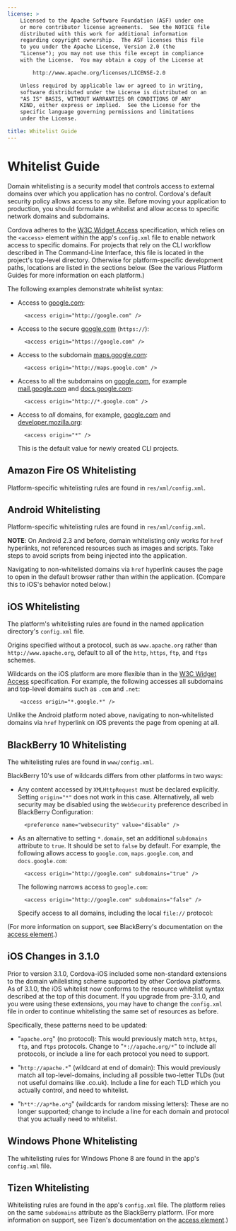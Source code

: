 ```yaml
---
license: >
    Licensed to the Apache Software Foundation (ASF) under one
    or more contributor license agreements.  See the NOTICE file
    distributed with this work for additional information
    regarding copyright ownership.  The ASF licenses this file
    to you under the Apache License, Version 2.0 (the
    "License"); you may not use this file except in compliance
    with the License.  You may obtain a copy of the License at

        http://www.apache.org/licenses/LICENSE-2.0

    Unless required by applicable law or agreed to in writing,
    software distributed under the License is distributed on an
    "AS IS" BASIS, WITHOUT WARRANTIES OR CONDITIONS OF ANY
    KIND, either express or implied.  See the License for the
    specific language governing permissions and limitations
    under the License.

title: Whitelist Guide
---
```


# Whitelist Guide

Domain whitelisting is a security model that controls access to
external domains over which you application has no control.  Cordova's
default security policy allows access to any site. Before moving your
application to production, you should formulate a whitelist and allow
access to specific network domains and subdomains.

Cordova adheres to the [W3C Widget Access][1] specification, which
relies on the `<access>` element within the app's `config.xml` file to
enable network access to specific domains. For projects that rely on
the CLI workflow described in The Command-Line Interface, this file is
located in the project's top-level directory. Otherwise for
platform-specific development paths, locations are listed in the
sections below. (See the various Platform Guides for more information
on each platform.)

The following examples demonstrate whitelist syntax:

* Access to [google.com][2]:

        <access origin="http://google.com" />

* Access to the secure [google.com][3] (`https://`):

        <access origin="https://google.com" />

* Access to the subdomain [maps.google.com][4]:

        <access origin="http://maps.google.com" />

* Access to all the subdomains on [google.com][2], for example
  [mail.google.com][5] and [docs.google.com][6]:

        <access origin="http://*.google.com" />

* Access to _all_ domains, for example, [google.com][2] and
  [developer.mozilla.org][7]:

        <access origin="*" />

  This is the default value for newly created CLI projects.

## Amazon Fire OS Whitelisting

Platform-specific whitelisting rules are found in
`res/xml/config.xml`.

## Android Whitelisting

Platform-specific whitelisting rules are found in
`res/xml/config.xml`.

__NOTE__: On Android 2.3 and before, domain whitelisting only works
for `href` hyperlinks, not referenced resources such as images and
scripts. Take steps to avoid scripts from being injected into the
application.

Navigating to non-whitelisted domains via `href` hyperlink causes the
page to open in the default browser rather than within the
application.  (Compare this to iOS's behavior noted below.)

## iOS Whitelisting

The platform's whitelisting rules are found in the named application
directory's `config.xml` file.

Origins specified without a protocol, such as `www.apache.org` rather
than `http://www.apache.org`, default to all of the `http`, `https`,
`ftp`, and `ftps` schemes.

Wildcards on the iOS platform are more flexible than in the [W3C
Widget Access][1] specification.  For example, the following accesses
all subdomains and top-level domains such as `.com` and `.net`:

        <access origin="*.google.*" />

Unlike the Android platform noted above, navigating to non-whitelisted
domains via `href` hyperlink on iOS prevents the page from opening at
all.

## BlackBerry 10 Whitelisting

The whitelisting rules are found in `www/config.xml`.

BlackBerry 10's use of wildcards differs from other platforms in two
ways:

* Any content accessed by `XMLHttpRequest` must be declared
  explicitly. Setting `origin="*"` does not work in this case.
  Alternatively, all web security may be disabled using the
  `WebSecurity` preference described in BlackBerry Configuration:
 
        <preference name="websecurity" value="disable" />

* As an alternative to setting `*.domain`, set an additional
  `subdomains` attribute to `true`. It should be set to `false` by
  default. For example, the following allows access to `google.com`,
  `maps.google.com`, and `docs.google.com`:

        <access origin="http://google.com" subdomains="true" />

  The following narrows access to `google.com`:

        <access origin="http://google.com" subdomains="false" />

  Specify access to all domains, including the local `file://`
  protocol:

    <access origin="*" subdomains="true" />

(For more information on support, see BlackBerry's documentation on the
[access element][8].)

## iOS Changes in 3.1.0

Prior to version 3.1.0, Cordova-iOS included some non-standard
extensions to the domain whilelisting scheme supported by other
Cordova platforms. As of 3.1.0, the iOS whitelist now conforms to the
resource whitelist syntax described at the top of this document. If
you upgrade from pre-3.1.0, and you were using these extensions, you
may have to change the `config.xml` file in order to continue
whitelisting the same set of resources as before.

Specifically, these patterns need to be updated:

* "`apache.org`" (no protocol): This would previously match `http`,
  `https`, `ftp`, and `ftps` protocols. Change to "`*://apache.org/*`"
  to include all protocols, or include a line for each protocol you
  need to support.

* "`http://apache.*`" (wildcard at end of domain): This would
  previously match all top-level-domains, including all possible
  two-letter TLDs (but not useful domains like .co.uk). Include a line
  for each TLD which you actually control, and need to whitelist.

* "`h*t*://ap*he.o*g`" (wildcards for random missing letters): These
  are no longer supported; change to include a line for each domain
  and protocol that you actually need to whitelist.

## Windows Phone Whitelisting

The whitelisting rules for Windows Phone 8 are found in the
app's `config.xml` file.

## Tizen Whitelisting

Whitelisting rules are found in the app's `config.xml` file. The
platform relies on the same `subdomains` attribute as the BlackBerry
platform.
(For more information on support, see Tizen's documentation on the
[access element][9].)

[1]: http://www.w3.org/TR/widgets-access/
[2]: http://google.com
[3]: https://google.com
[4]: http://maps.google.com
[5]: http://mail.google.com
[6]: http://docs.google.com
[7]: http://developer.mozilla.org
[8]: https://developer.blackberry.com/html5/documentation/ww_developing/Access_element_834677_11.html
[9]: https://developer.tizen.org/help/index.jsp?topic=%2Forg.tizen.web.appprogramming%2Fhtml%2Fide_sdk_tools%2Fconfig_editor_w3celements.htm


